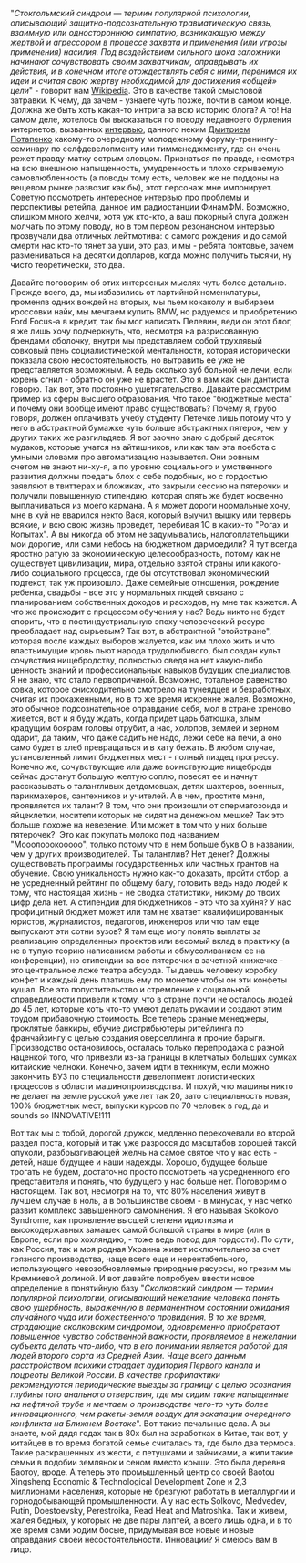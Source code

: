 "<span class="Apple-style-span" style="font-style: italic;">Стокгольмский синдром — термин популярной психологии, описывающий защитно-подсознательную травматическую связь, взаимную или одностороннюю симпатию, возникающую между жертвой и агрессором в процессе захвата и применения (или угрозы применения) насилия. Под воздействием сильного шока заложники начинают сочувствовать своим захватчикам, оправдывать их действия, и в конечном итоге отождествлять себя с ними, перенимая их идеи и считая свою жертву необходимой для достижения «общей» цели</span>" - говорит нам<span class="Apple-style-span" style="font-style: italic;">&nbsp;</span><a href="http://ru.wikipedia.org/wiki/%D0%A1%D1%82%D0%BE%D0%BA%D0%B3%D0%BE%D0%BB%D1%8C%D0%BC%D1%81%D0%BA%D0%B8%D0%B9_%D1%81%D0%B8%D0%BD%D0%B4%D1%80%D0%BE%D0%BC" title="" >Wikipedia</a>. Это в качестве такой смысловой затравки. К чему, да зачем - узнаете чуть позже, почти в самом конце. Должна же быть хоть какая-то интрига за всю историю блога? А то!&nbsp;На самом деле, хотелось бы высказаться по поводу недавноего бурления интернетов, вызванных <a href="http://www.youtube.com/watch?v=pngVqaIJank" title="" >интервью</a>, данного неким <a href="http://www.potapenko.ru/biografi.html" title="" >Дмитрием Потапенко</a>&nbsp;какому-то очередному молодежному форуму-тренингу-семинару по селфдевелопменту или тимменеджменту, где он очень режет правду-матку острым словцом. Признаться по правде, несмотря на всю внешнюю&nbsp;напыщенность, умудренность и плохо скрываемую самовлюбленность (а поводы тому есть, человек же не поддоны на вещевом рынке развозит как бы), этот персонаж мне&nbsp;импонирует. Советую посмотреть <a href="http://www.youtube.com/watch?v=JB51jV6V_qw" title="" >интересное интервью</a> про проблемы и перспективы ретейла, данное им радиостанции ФинамФМ. Возможно, слишком много желчи, хотя уж кто-кто, а ваш покорный слуга должен молчать по этому поводу, но в том первом резонансном интервью прозвучали два отличных лейтмотива: с самого рождения и до самой смерти нас кто-то тянет за уши, это раз,&nbsp;и мы - ребята понтовые, зачем размениваться на десятки долларов, когда можно получить тысячи, ну чисто теоретически, это два.<p>Давайте поговорим об этих интересных мыслях чуть более детально. Прежде всего, да, мы избавились от партийной номенклатуры, променяв одних вождей на вторых, мы пьем кокаколу и выбираем кроссовки найк, мы мечтаем купить BMW, но радуемся и приобретению Ford Focus-а в кредит, так бы мог написать Пелевин, веди он этот блог, я же лишь хочу подчеркнуть, что, несмотря на разрисованную брендами оболочку, внутри мы представляем собой трухлявый совковый пень социалистической ментальности, которая исторически показала свою несостоятельность, но вытравить ее уже не представляется возможным. А ведь сколько зуб больной не лечи, если корень сгнил - обратно он уже не врастет. Это я вам как сын дантиста говорю. Так вот, это постоянно ушетягательство. Давайте рассмотрим пример из сферы высшего образования.&nbsp;Что такое "бюджетные места" и почему они вообще имеют право существовать? Почему я, грубо говоря, должен оплачивать учебу студенту Петечке лишь потому что у него в абстрактной бумажке чуть больше абстрактных пятерок, чем у других таких же разгильдяев. Я вот заочно знаю с добрый десяток мудаков, которые учатся на айтишников, или как там эта поебота с умными словами про автоматизацию называется. Они ровным счетом&nbsp;не знают&nbsp;ни-ху-я, а по уровню социального и умственного развития должны поедать блох с себе подобных, но с гордостью заявляют в твиттерах и бложиках, что закрыли сессию на пятерочки и получили повышенную стипендию, которая опять же будет косвенно выплачиваться из моего кармана. А я может дороги нормальные хочу, мне в хуй не вварился некто Вася, который выучил вышку или терверы всякие, и всю свою жизнь проведет, перебивая 1C в каких-то "Рогах и Копытах". А вы никогда об этом не задумывались, налогоплательщики мои дорогие, или сами небось на бюджетном дармоедили? Я тут всегда яростно ратую за экономическую целесообразность, потому как не существует цивилизации, мира, отдельно взятой страны или какого-либо социального процесса, где бы отсутствовал экономический подтекст, так уж произошло. Даже семейные отношения, рождение ребенка, свадьбы - все это у нормальных людей связано с планированием собственных доходов и расходов, ну мне так кажется. А что же происходит с процессом обучения у нас? Ведь никто не будет спорить, что в постиндустриальную эпоху человеческий ресурс преобладает над сырьевым? Так вот, в абстрактной "этойстране", которая после каждых выборов жалуется, как им плохо жить и что властьимущие кровь пьют народа трудолюбивого, был создан культ сочувствия нищебродству, полностью сведя на нет какую-либо ценность знаний и профессиональных навыков будущих специалистов. Я не знаю, что стало первопричиной. Возможно, тотальное равенство совка, которое&nbsp;снисходительно&nbsp;смотрело на тунеядцев и безработных, считая их прокаженными, но в то же время искренне жалея. Возможно, это обычное подсознательное оправдание себя, мол в стране хреново живется, вот и я буду ждать, когда придет царь батюшка, злым крадущим боярам головы отрубит, а нас, холопов, землей и зерном одарит, да таким, что даже садить не надо, лежи себе на печи, а оно само будет в хлеб превращаться и в хату бежать. В любом случае, установленный лимит бюджетных мест - полный пиздец прогрессу. Конечно же, сочувствующие или даже воинствующие нищеброды сейчас достанут большую желтую соплю, повесят ее и начнут рассказывать о талантливых детдомовцах, детях шахтеров, военных, парикмахеров, сантехников и учителей. А в чем, простите меня, проявляется их талант? В том, что они произошли от сперматозоида и яйцеклетки, носители которых не сидят на денежном мешке? Так это больше похоже на невезение. Или может в том что у них больше пятерочек? &nbsp;Это как покупать молоко под названием "Мооолооокооооо", только потому что в нем больше букв О в названии, чем у других производителей. Ты талантлив? Нет денег? Должны существовать программы государственных или частных грантов на обучение. Свою уникальность нужно как-то доказать, пройти отбор, а не усредненный рейтинг по общему балу, готовить ведь надо людей к тому, что настоящая жизнь - не сводка статистики, никому до твоих цифр дела нет. А стипендии для бюджетников - это что за хуйня? У нас профицитный бюджет может или там не хватает квалифицированных юристов, журналистов, педагогов, инженеров или что там еще выпускают эти сотни вузов? Я там еще могу понять выплаты за реализацию определенных проектов или весомый вклад в практику (а не в тупую теорию написанием работы и обмусоливанием ее на конференции), но стипендии за все пятерочки в зачетной книжечке - это центральное ложе театра абсурда. Ты даешь человеку коробку конфет и каждый день платишь ему по монетке чтобы он эти конфеты кушал. Все это попустительство и стремление к социальной справедливости привели к тому, что в стране почти не осталось людей до 45 лет, которые хоть что-то умеют делать руками и создают этим трудом прибавочную стоимость. Все теперь сраные менеджеры, проклятые банкиры, ебучие дистрибьютеры ритейлинга по франчайзингу с целью создания оверселлинга и прочие барыги. Производство остановилось, осталась только перепродажа с разной наценкой того, что привезли из-за границы в клетчатых больших сумках китайские челноки. Конечно, зачем идти в техникум, если можно закончить ВУЗ по специальности девелопмент логистических процессов в области машинопроизводства. И похуй, что машины никто не делает на земле русской уже лет так 20, зато специальность новая, 100% бюджетных мест, выпуски курсов по 70 человек в год, да и sounds so INNOVATIVE!111</p><p>Вот так мы с тобой, дорогой дружок, медленно перекочевали во второй раздел поста, который и так уже разросся до масштабов хорошей такой опухоли, разбрызгивающей желчь на самое святое что у нас есть - детей, наше будущее и наши надежды. Хорошо, будущее больше трогать не будем, достаточно просто посмотреть на усредненного его представителя и понять, что будущего у нас больше нет. Поговорим о настоящем. Так вот, несмотря на то, что 80% населения живут в лучшем случае в ноль, а в большинстве своем - в минусах, у нас четко развит комплекс завышенного самомнения. Я его называя Skolkovo Syndrome, как проявление высшей степени идиотизма и высокодержавных замашек самой большой страны в мире (или в Европе, если про хохляндию, - тоже ведь повод для гордости). По сути, как Россия, так и моя родная Украина живет исключительно за счет грязного производства, чаще всего еще и нерентабельного, использующего&nbsp;невозобновляемые&nbsp;природные ресурсы, но грезим мы Кремниевой долиной. И вот давайте попробуем ввести новое определение в понятийную базу&nbsp;"<span class="Apple-style-span" style="font-style: italic;">Сколковский синдром — термин популярной психологии, описывающий нежелание человека понять свою ущербность, выраженную в перманентном&nbsp;состоянии&nbsp;ожидания случайного чуда или божественного провидения. В то же время, страдающие сколковским синдромом, одновременно приобретают повышенное чувство собственной важности, проявляемое в нежелании субъекта делать что-либо, что в его понимании является работой для людей второго сорта из Средней Азии. Чаще всего данным расстройством психики страдает аудитория Первого канала и поцреоты Великой России. В качестве профилактики рекомендуются&nbsp;периодические&nbsp;выезды за границу с целью осознания глубины того анального отверствия, где мы сидим такие напыщенные на нефтяной трубе и мечтаем о производстве чего-то чуть более инновационного, чем ракеты-земля воздух для эскалации очередного конфликта на Ближнем Востоке</span>". Вот такие печальные дела. А вы знаете, мой дядя годах так в 80х был на заработках в Китае, так вот, у китайцев в то время богатой семье считалась та, где было два термоса. Такие раскрашенных из жести, с петушками и зайчиками, а жили такие семьи в подобии землянок и сеном вместо крыши. Это была деревня Баотоу, вроде. А теперь это промышленный центр со своей&nbsp;Baotou Xingsheng Economic &amp; Technological Development Zone и 2,3 миллионами населения, которые не брезгуют работать в металлургии и горнодобывающей промышленности. А у нас есть Solkovo, Medvedev, Putin, Doestoevsky, Perestroika, Read Heat and Matroshka. Так и живем, жалея бедных, у которых не две пары лаптей, а всего лишь одна, и в то же время сами ходим босые, придумывая все новые и новые оправдания своей несостоятельности. Инновации? Я смеюсь вам в лицо.</p>